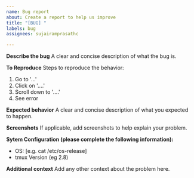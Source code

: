 ```yaml
---
name: Bug report
about: Create a report to help us improve
title: "[BUG] "
labels: bug
assignees: sujairamprasathc

---
```


**Describe the bug**
A clear and concise description of what the bug is.

**To Reproduce**
Steps to reproduce the behavior:
1. Go to '...'
2. Click on '....'
3. Scroll down to '....'
4. See error

**Expected behavior**
A clear and concise description of what you expected to happen.

**Screenshots**
If applicable, add screenshots to help explain your problem.

**Sytem Configuration (please complete the following information):**
 - OS: [e.g. cat /etc/os-release]
 - tmux Version (eg 2.8)

**Additional context**
Add any other context about the problem here.
